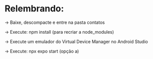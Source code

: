 # Relembrando:

-> Baixe, descompacte e entre na pasta contatos

-> Execute: npm install (para recriar a node_modules)

-> Execute um emulador do Virtual Device Manager no Android Studio

-> Execute: npx expo start (opção a)
